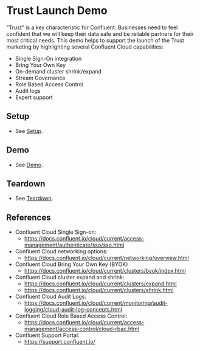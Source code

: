 # Trust Launch Demo

"Trust" is a key characteristic for Confluent. Businesses need to feel confident that we will keep their data safe and be reliable partners for their most critical needs. This demo helps to support the launch of the Trust marketing by highlighting several Confluent Cloud capabilities:
- Single Sign-On integration
- Bring Your Own Key
- On-demand cluster shrink/expand
- Stream Governance
- Role Based Access Control
- Audit logs
- Expert support

## Setup

- See [Setup](./setup.md).

## Demo

- See [Demo](./demo.md).

## Teardown

- See [Teardown](./teardown.md).


## References

- Confluent Cloud Single Sign-on:
  - https://docs.confluent.io/cloud/current/access-management/authenticate/sso/sso.html
- Confluent Cloud networking options:
  - https://docs.confluent.io/cloud/current/networking/overview.html
- Confluent Cloud Bring Your Own Key (BYOK)
  - https://docs.confluent.io/cloud/current/clusters/byok/index.html
- Confluent Cloud cluster expand and shrink:
  - https://docs.confluent.io/cloud/current/clusters/expand.html
  - https://docs.confluent.io/cloud/current/clusters/shrink.html
- Confluent Cloud Audit Logs:
  - https://docs.confluent.io/cloud/current/monitoring/audit-logging/cloud-audit-log-concepts.html
- Confluent Cloud Role Based Access Control:
  - https://docs.confluent.io/cloud/current/access-management/access-control/cloud-rbac.html
- Confluent Support Portal:
  - https://support.confluent.io/